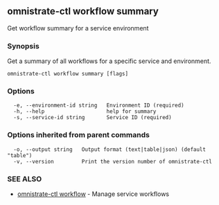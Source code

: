 ## omnistrate-ctl workflow summary

Get workflow summary for a service environment

### Synopsis

Get a summary of all workflows for a specific service and environment.

```
omnistrate-ctl workflow summary [flags]
```

### Options

```
  -e, --environment-id string   Environment ID (required)
  -h, --help                    help for summary
  -s, --service-id string       Service ID (required)
```

### Options inherited from parent commands

```
  -o, --output string   Output format (text|table|json) (default "table")
  -v, --version         Print the version number of omnistrate-ctl
```

### SEE ALSO

- [omnistrate-ctl workflow](omnistrate-ctl_workflow.md) - Manage service workflows

